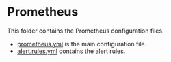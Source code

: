 # Prometheus

This folder contains the Prometheus configuration files.
- [prometheus.yml](./prometheus.yml) is the main configuration file.
- [alert.rules.yml](./alert.rules.yml) contains the alert rules.